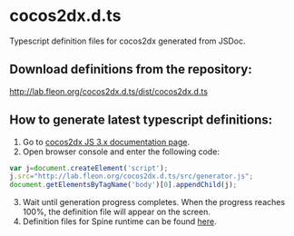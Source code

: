 # cocos2dx.d.ts
Typescript definition files for cocos2dx generated from JSDoc.

## Download definitions from the repository:

http://lab.fleon.org/cocos2dx.d.ts/dist/cocos2dx.d.ts

## How to generate latest typescript definitions:

1. Go to [cocos2dx JS 3.x documentation page](http://www.cocos2d-x.org/docs/api-ref/js/v3x/).
2. Open browser console and enter the following code:

```js
var j=document.createElement('script');
j.src="http://lab.fleon.org/cocos2dx.d.ts/src/generator.js";
document.getElementsByTagName('body')[0].appendChild(j);
```

3. Wait until generation progress completes. When the progress reaches 100%, the definition file will appear on the screen.
4. Definition files for Spine runtime can be found [here](https://github.com/EsotericSoftware/spine-runtimes/blob/3.6/spine-ts/build/spine-core.d.ts).

